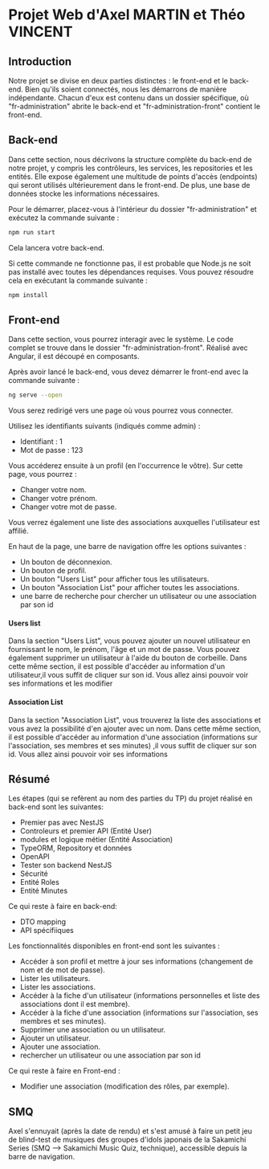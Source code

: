 # Projet Web d'Axel MARTIN et Théo VINCENT

## Introduction
Notre projet se divise en deux parties distinctes : le front-end et le back-end. Bien qu'ils soient connectés, nous les démarrons de manière indépendante. Chacun d'eux est contenu dans un dossier spécifique, où "fr-administration" abrite le back-end et "fr-administration-front" contient le front-end.

## Back-end
Dans cette section, nous décrivons la structure complète du back-end de notre projet, y compris les contrôleurs, les services, les repositories et les entités. Elle expose également une multitude de points d'accès (endpoints) qui seront utilisés ultérieurement dans le front-end. De plus, une base de données stocke les informations nécessaires.

Pour le démarrer, placez-vous à l'intérieur du dossier "fr-administration" et exécutez la commande suivante :

```bash
npm run start
```

Cela lancera votre back-end.

Si cette commande ne fonctionne pas, il est probable que Node.js ne soit pas installé avec toutes les dépendances requises. Vous pouvez résoudre cela en exécutant la commande suivante :
```bash
npm install
```

## Front-end

Dans cette section, vous pourrez interagir avec le système. Le code complet se trouve dans le dossier "fr-administration-front". Réalisé avec Angular, il est découpé en composants.

Après avoir lancé le back-end, vous devez démarrer le front-end avec la commande suivante :

```bash
ng serve --open
```
Vous serez redirigé vers une page où vous pourrez vous connecter.

Utilisez les identifiants suivants (indiqués comme admin) :

* Identifiant : 1
* Mot de passe : 123

Vous accéderez ensuite à un profil (en l'occurrence le vôtre). Sur cette page, vous pourrez :

* Changer votre nom.
* Changer votre prénom.
* Changer votre mot de passe.

Vous verrez également une liste des associations auxquelles l'utilisateur est affilié.

En haut de la page, une barre de navigation offre les options suivantes :

* Un bouton de déconnexion.
* Un bouton de profil.
* Un bouton "Users List" pour afficher tous les utilisateurs.
* Un bouton "Association List" pour afficher toutes les associations.
* une barre de recherche pour chercher un utilisateur ou une association par son id

#### Users list
Dans la section "Users List", vous pouvez ajouter un nouvel utilisateur en fournissant le nom, le prénom, l'âge et un mot de passe. Vous pouvez également supprimer un utilisateur à l'aide du bouton de corbeille.
Dans cette même section, il est possible d'accéder au information d'un utilisateur,il vous suffit de cliquer sur son id. Vous allez ainsi pouvoir voir ses informations et les modifier

#### Association List
Dans la section "Association List", vous trouverez la liste des associations et vous avez la possibilité d'en ajouter avec un nom.
Dans cette même section, il est possible d'accéder au information d'une association (informations sur l'association, ses membres et ses minutes) ,il vous suffit de cliquer sur son id. Vous allez ainsi pouvoir voir ses informations

## Résumé
Les étapes (qui se refèrent au nom des parties du TP) du projet réalisé en back-end sont les suivantes:
* Premier pas avec NestJS
* Controleurs et premier API (Entité User)
* modules et logique métier (Entité Association)
* TypeORM, Repository et données
* OpenAPI
* Tester son backend NestJS
* Sécurité
* Entité Roles
* Entité Minutes

Ce qui reste à faire en back-end:
* DTO mapping
* API spécifiiques

Les fonctionnalités disponibles en front-end sont les suivantes :

* Accéder à son profil et mettre à jour ses informations (changement de nom et de mot de passe).
* Lister les utilisateurs.
* Lister les associations.
* Accéder à la fiche d'un utilisateur (informations personnelles et liste des associations dont il est membre).
* Accéder à la fiche d'une association (informations sur l'association, ses membres et ses minutes).
* Supprimer une association ou un utilisateur.
* Ajouter un utilisateur.
* Ajouter une association.
* rechercher un utilisateur ou une association par son id

Ce qui reste à faire en Front-end :

* Modifier une association (modification des rôles, par exemple).

## SMQ

Axel s'ennuyait (après la date de rendu) et s'est amusé à faire un petit jeu de blind-test de musiques des groupes d'idols japonais de la Sakamichi Series (SMQ --> Sakamichi Music Quiz, technique), accessible depuis la barre de navigation.
